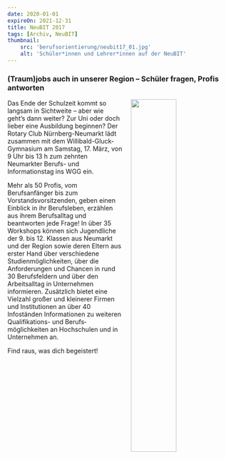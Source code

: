 ```yaml
---
date: 2020-01-01
expireOn: 2021-12-31
title: NeuBIT 2017
tags: [Archiv, NeuBIT]
thumbnail: 
    src: 'berufsorientierung/neubit17_01.jpg'
    alt: 'Schüler*innen und Lehrer*innen auf der NeuBIT' 
---
```


### (Traum)jobs auch in unserer Region – Schüler fragen, Profis antworten

<img src = "/images/berufsorientierung/neubit17_02.jpg" style ="float:right;width: 45%;margin-left:20px">

Das Ende der Schulzeit kommt so langsam in Sichtweite – aber wie geht’s dann weiter? Zur Uni oder doch lieber eine Ausbildung beginnen? Der Rotary Club Nürnberg-Neumarkt lädt zusammen mit dem Willibald-Gluck-Gymnasium am Samstag, 17. März, von 9 Uhr bis 13 h zum zehnten Neumarkter Berufs- und Informationstag ins WGG ein.

Mehr als 50 Profis, vom Berufsanfänger bis zum Vorstandsvorsitzenden, geben einen Einblick in ihr Berufsleben, erzählen aus ihrem Berufsalltag und beantworten jede Frage! In über 35 Workshops können sich Jugendliche der 9. bis 12. Klassen aus Neumarkt und der Region sowie deren Eltern aus erster Hand über verschiedene Studienmöglichkeiten, über die Anforderungen und Chancen in rund 30 Berufsfeldern und über den Arbeitsalltag in Unternehmen informieren. Zusätzlich bietet eine Vielzahl großer und kleinerer Firmen und Institutionen an über 40 Infoständen Informationen zu weiteren Qualifikations- und Berufs­möglichkeiten an Hochschulen und in Unternehmen an.

Find raus, was dich begeistert!